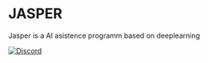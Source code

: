 
# JASPER
Jasper is a AI asistence programm based on deeplearning

[![Discord](https://discordapp.com/api/guilds/267624335836053506/embed.png)](https://discord.gg/j3tfJGC)
